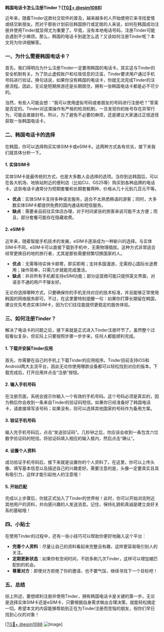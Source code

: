 **韩国电话卡怎么注册Tinder？[[TG💪+ @esim1088](https://t.me/s/esim1088)]**

近年来，随着Tinder这款社交软件的普及，越来越多的人开始使用它来寻找爱情或结交新朋友。而对于那些计划前往韩国旅行或定居的人来说，如何在韩国成功注册并使用Tinder就显得尤为重要了。毕竟，没有本地电话号码，注册Tinder可能会遇到不少麻烦。那么，韩国的电话卡到底怎么选？又该如何注册Tinder呢？本文将为你详细解答。

### 一、为什么需要韩国电话卡？

首先，我们得明白为什么注册Tinder一定要用韩国的电话卡。其实这与Tinder的安全机制有关。为了防止虚假账户和垃圾信息的泛滥，Tinder要求用户通过手机号码进行验证。换句话说，如果你没有韩国的电话卡，你就无法完成Tinder的注册流程。因此，无论是短期旅游还是长期居住，拥有一张韩国电话卡都是必不可少的。

当然，有些人可能会想：“我可以使用虚拟号码或者朋友的号码进行注册吧？”答案是否定的。Tinder对这类操作有严格的检测机制，一旦发现你的账号存在异常行为，可能会直接封号。所以，为了避免不必要的麻烦，还是建议大家通过正规途径获取一张韩国电话卡。

### 二、韩国电话卡的选择

在韩国，你可以选择购买实体SIM卡或eSIM卡。这两种方式各有优劣，接下来我们就具体分析一下。

#### 1. 实体SIM卡

实体SIM卡是最传统的方式，也是大多数人会选择的选项。当你到达韩国后，可以在各大机场、地铁站附近的便利店（比如CU、GS25等）购买到各种品牌的电话卡。这些电话卡通常分为短期套餐和长期套餐两种，价格从几十元到几百元不等。

- **优点**：实体SIM卡支持多种语言服务，适合不太熟悉韩语的游客；同时，大多数实体SIM卡都提供免费的国内通话和短信服务。
- **缺点**：需要亲自前往实体店办理，对于时间紧张的旅客来说可能不太方便；而且，部分套餐可能存在隐藏收费。

#### 2. eSIM卡

近年来，随着智能手机技术的发展，eSIM卡逐渐成为一种新兴的选择。与实体SIM卡不同，eSIM卡可以直接下载到手机中，无需物理插拔。这种方式非常适合经常更换目的地的旅行者，尤其是那些需要频繁切换国家的人。

- **优点**：无需等待实体卡邮寄，即买即用；支持多国漫游，无需担心国际长途费用；操作简单，只需几步就能完成激活。
- **缺点**：并非所有手机都支持eSIM功能；部分运营商可能只提供英文界面，对语言不通的用户不够友好。

无论你选择哪种方式，只要确保你的手机支持对应的技术标准，并且能够正常使用韩国的网络服务即可。不过，在这里要特别提醒一句：如果你打算长期留在韩国，建议优先考虑实体SIM卡，因为它们往往能提供更稳定的服务体验。

### 三、如何注册Tinder？

解决了电话卡的问题之后，接下来就是正式进入Tinder注册环节了。虽然整个过程看似复杂，但实际上只要按照步骤一步步来，任何人都能顺利完成。

#### 1. 下载并安装Tinder应用

首先，你需要在自己的手机上下载Tinder的应用程序。Tinder目前支持iOS和Android两大主流平台，因此无论你使用哪款设备都可以轻松找到对应的版本。下载完成后，打开应用并点击“注册”按钮。

#### 2. 输入手机号码

在注册页面，系统会提示你输入一个有效的手机号码。这个号码必须是真实的，因为稍后你会收到一条来自Tinder的验证码短信。如果你已经准备好了韩国电话卡，请直接填写该号码；如果没有，则可以选择其他国家的号码作为备用方案。

#### 3. 验证手机号码

输入完手机号码后，点击“发送验证码”。几秒钟之后，你应该会收到一条包含六位数字验证码的短信。将验证码填入相应的输入框内，然后点击“确认”。

#### 4. 设置个人资料

成功验证手机号码后，接下来就是设置你的个人资料了。在这里，你可以上传头像、填写基本信息以及描述自己的兴趣爱好。需要注意的是，头像一定要真实且具有吸引力，这样才能引起他人的注意哦！

#### 5. 开始匹配

完成以上步骤后，你就正式加入了Tinder的世界啦！此时，你可以开始浏览附近其他用户的资料，并向感兴趣的人发送消息。记住，保持礼貌和真诚是建立良好关系的基础哦！

### 四、小贴士

在使用Tinder的过程中，还有一些小技巧可以帮助你更好地融入这个平台：

- **完善个人资料**：尽量让自己的资料看起来完整且有趣，这样更容易吸引别人的关注。
- **定期更新状态**：如果你有空闲时间，不妨多刷几次Tinder，这样可以增加被匹配到的机会。
- **尊重对方**：即使对方拒绝了你的邀请，也不要气馁，继续寻找下一个目标吧！

### 五、总结

综上所述，要想顺利注册并使用Tinder，拥有韩国电话卡是关键的第一步。无论是选择实体SIM卡还是eSIM卡，只要根据自身需求做出合理决策，就能轻松搞定一切。希望本文的内容能够帮助到正在为Tinder注册而苦恼的朋友，祝你们早日找到心仪的对象！

[[TG💪+ @esim1088](https://t.me/s/esim1088) ![Image](https://i.postimg.cc/4NQfJmqS/Snipaste-2025-05-13-00-14-12.png)]